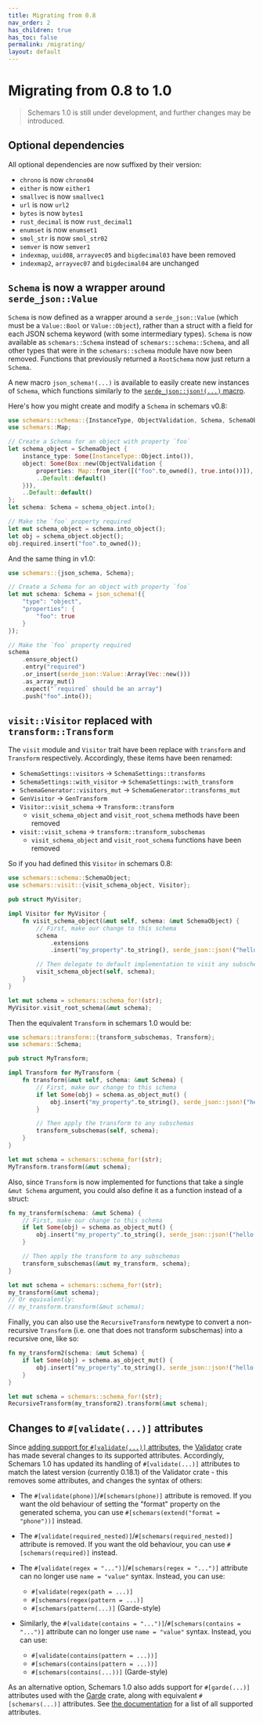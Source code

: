 ```yaml
---
title: Migrating from 0.8
nav_order: 2
has_children: true
has_toc: false
permalink: /migrating/
layout: default
---
```


# Migrating from 0.8 to 1.0

<blockquote class="warning">
<p>Schemars 1.0 is still under development, and further changes may be introduced.
</blockquote>

## Optional dependencies

All optional dependencies are now suffixed by their version:

- `chrono` is now `chrono04`
- `either` is now `either1`
- `smallvec` is now `smallvec1`
- `url` is now `url2`
- `bytes` is now `bytes1`
- `rust_decimal` is now `rust_decimal1`
- `enumset` is now `enumset1`
- `smol_str` is now `smol_str02`
- `semver` is now `semver1`
- `indexmap`, `uuid08`, `arrayvec05` and `bigdecimal03` have been removed
- `indexmap2`, `arrayvec07` and `bigdecimal04` are unchanged

## `Schema` is now a wrapper around `serde_json::Value`

`Schema` is now defined as a wrapper around a `serde_json::Value` (which must be a `Value::Bool` or `Value::Object`), rather than a struct with a field for each JSON schema keyword (with some intermediary types). `Schema` is now available as `schemars::Schema` instead of `schemars::schema::Schema`, and all other types that were in the `schemars::schema` module have now been removed. Functions that previously returned a `RootSchema` now just return a `Schema`.

A new macro `json_schema!(...)` is available to easily create new instances of `Schema`, which functions similarly to the [`serde_json::json!(...)` macro](https://docs.rs/serde_json/latest/serde_json/macro.json.html).

Here's how you might create and modify a `Schema` in schemars v0.8:

```rust
use schemars::schema::{InstanceType, ObjectValidation, Schema, SchemaObject};
use schemars::Map;

// Create a Schema for an object with property `foo`
let schema_object = SchemaObject {
    instance_type: Some(InstanceType::Object.into()),
    object: Some(Box::new(ObjectValidation {
        properties: Map::from_iter([("foo".to_owned(), true.into())]),
        ..Default::default()
    })),
    ..Default::default()
};
let schema: Schema = schema_object.into();

// Make the `foo` property required
let mut schema_object = schema.into_object();
let obj = schema_object.object();
obj.required.insert("foo".to_owned());
```

And the same thing in v1.0:

```rust
use schemars::{json_schema, Schema};

// Create a Schema for an object with property `foo`
let mut schema: Schema = json_schema!({
    "type": "object",
    "properties": {
        "foo": true
    }
});

// Make the `foo` property required
schema
    .ensure_object()
    .entry("required")
    .or_insert(serde_json::Value::Array(Vec::new()))
    .as_array_mut()
    .expect("`required` should be an array")
    .push("foo".into());
```

## `visit::Visitor` replaced with `transform::Transform`

The `visit` module and `Visitor` trait have been replace with `transform` and `Transform` respectively. Accordingly, these items have been renamed:

- `SchemaSettings::visitors` -> `SchemaSettings::transforms`
- `SchemaSettings::with_visitor` -> `SchemaSettings::with_transform`
- `SchemaGenerator::visitors_mut` -> `SchemaGenerator::transforms_mut`
- `GenVisitor` -> `GenTransform`
- `Visitor::visit_schema` -> `Transform::transform`
  - `visit_schema_object` and `visit_root_schema` methods have been removed
- `visit::visit_schema` -> `transform::transform_subschemas`
  - `visit_schema_object` and `visit_root_schema` functions have been removed

So if you had defined this `Visitor` in schemars 0.8:

```rust
use schemars::schema::SchemaObject;
use schemars::visit::{visit_schema_object, Visitor};

pub struct MyVisitor;

impl Visitor for MyVisitor {
    fn visit_schema_object(&mut self, schema: &mut SchemaObject) {
        // First, make our change to this schema
        schema
            .extensions
            .insert("my_property".to_string(), serde_json::json!("hello world"));

        // Then delegate to default implementation to visit any subschemas
        visit_schema_object(self, schema);
    }
}

let mut schema = schemars::schema_for!(str);
MyVisitor.visit_root_schema(&mut schema);
```

Then the equivalent `Transform` in schemars 1.0 would be:

```rust
use schemars::transform::{transform_subschemas, Transform};
use schemars::Schema;

pub struct MyTransform;

impl Transform for MyTransform {
    fn transform(&mut self, schema: &mut Schema) {
        // First, make our change to this schema
        if let Some(obj) = schema.as_object_mut() {
            obj.insert("my_property".to_string(), serde_json::json!("hello world"));
        }

        // Then apply the transform to any subschemas
        transform_subschemas(self, schema);
    }
}

let mut schema = schemars::schema_for!(str);
MyTransform.transform(&mut schema);
```

Also, since `Transform` is now implemented for functions that take a single `&mut Schema` argument, you could also define it as a function instead of a struct:

```rust
fn my_transform(schema: &mut Schema) {
    // First, make our change to this schema
    if let Some(obj) = schema.as_object_mut() {
        obj.insert("my_property".to_string(), serde_json::json!("hello world"));
    }

    // Then apply the transform to any subschemas
    transform_subschemas(&mut my_transform, schema);
}

let mut schema = schemars::schema_for!(str);
my_transform(&mut schema);
// Or equivalently:
// my_transform.transform(&mut schema);
```

Finally, you can also use the `RecursiveTransform` newtype to convert a non-recursive `Transform` (i.e. one that does not transform subschemas) into a recursive one, like so:

```rust
fn my_transform2(schema: &mut Schema) {
    if let Some(obj) = schema.as_object_mut() {
        obj.insert("my_property".to_string(), serde_json::json!("hello world"));
    }
}

let mut schema = schemars::schema_for!(str);
RecursiveTransform(my_transform2).transform(&mut schema);
```

## Changes to `#[validate(...)]` attributes

Since [adding support for `#[validate(...)]` attributes](https://graham.cool/schemars/v0/deriving/attributes/#supported-validator-attributes), the [Validator](https://github.com/Keats/validator) crate has made several changes to its supported attributes. Accordingly, Schemars 1.0 has updated its handling of `#[validate(...)]` attributes to match the latest version (currently 0.18.1) of the Validator crate - this removes some attributes, and changes the syntax of others:

- The `#[validate(phone)]`/`#[schemars(phone)]` attribute is removed. If you want the old behaviour of setting the "format" property on the generated schema, you can use `#[schemars(extend("format = "phone"))]` instead.
- The `#[validate(required_nested)]`/`#[schemars(required_nested)]` attribute is removed. If you want the old behaviour, you can use `#[schemars(required)]` instead.
- The `#[validate(regex = "...")]`/`#[schemars(regex = "...")]` attribute can no longer use `name = "value"` syntax. Instead, you can use:

  - `#[validate(regex(path = ...)]`
  - `#[schemars(regex(pattern = ...)]`
  - `#[schemars(pattern(...)]` (Garde-style)

- Similarly, the `#[validate(contains = "...")]`/`#[schemars(contains = "...")]` attribute can no longer use `name = "value"` syntax. Instead, you can use:

  - `#[validate(contains(pattern = ...))]`
  - `#[schemars(contains(pattern = ...))]`
  - `#[schemars(contains(...))]` (Garde-style)

As an alternative option, Schemars 1.0 also adds support for `#[garde(...)]` attributes used with the [Garde](https://github.com/jprochazk/garde) crate, along with equivalent `#[schemars(...)]` attributes. See [the documentation](https://graham.cool/schemars/deriving/attributes/#supported-validatorgarde-attributes) for a list of all supported attributes.
